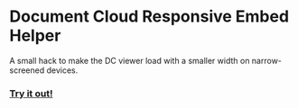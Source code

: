 Document Cloud Responsive Embed Helper
=======================================

A small hack to make the DC viewer load with a smaller width on narrow-screened devices.

### [Try it out!](https://ajam.github.com/doc-cloud-embed)

